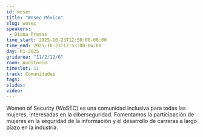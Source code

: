 ```yaml
---
id: wosec
title: "Wosec México"
slug: wosec
speakers:
 - Diana Presas
time_start: 2025-10-23T12:50:00-06:00
time_end: 2025-10-23T12:53:00-06:00
day: h1-2025
gridarea: "11/2/12/6"
room: Auditorio
timeslot: 11
track: Comunidades
tags:
slides: 
video: 
---
```


Women of Security (WoSEC) es una comunidad inclusiva para todas las mujeres, interesadas en la ciberseguridad. Fomentamos la participación de mujeres en la seguridad de la información y el desarrollo de carreras a largo plazo en la industria.